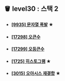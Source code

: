 ## 🪣 level30 : 스택 2
- #### [[9935] 문자열 폭발](https://www.acmicpc.net/problem/9935) ★
- #### [[17298] 오큰수](https://www.acmicpc.net/problem/17298)
- #### [[17299] 오등큰수](https://www.acmicpc.net/problem/17299)
- #### [[1725] 히스토그램](https://www.acmicpc.net/problem/1725) ★
- #### [[3015] 오아시스 재결합](https://www.acmicpc.net/problem/3015) ★